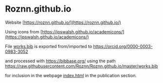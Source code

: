# Roznn.github.io

Website [https://roznn.github.io/](https://roznn.github.io/)

Using icons from [https://jpswalsh.github.io/academicons/](https://jpswalsh.github.io/academicons/)


File [works.bib](works.bib) is exported from/imported to https://orcid.org/0000-0003-0983-3052

and processed with https://bibbase.org/ using the path https://raw.githubusercontent.com/Roznn/Roznn.github.io/master/works.bib 

for inclusion in the webpage [index.html](index.html) in the publication section. 

